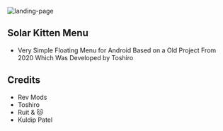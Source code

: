 ![landing-page](https://github.com/Zhao015/Solar-Kitten-Menu/blob/main/preview/solar_preview.gif)
## Solar Kitten Menu
- Very Simple Floating Menu for Android Based on a Old Project From 2020 Which Was Developed by Toshiro

## Credits
- Rev Mods
- Toshiro
- Ruit & 🐱
- Kuldip Patel
